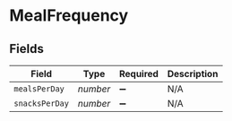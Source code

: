 # MealFrequency


## Fields

| Field              | Type               | Required           | Description        |
| ------------------ | ------------------ | ------------------ | ------------------ |
| `mealsPerDay`      | *number*           | :heavy_minus_sign: | N/A                |
| `snacksPerDay`     | *number*           | :heavy_minus_sign: | N/A                |